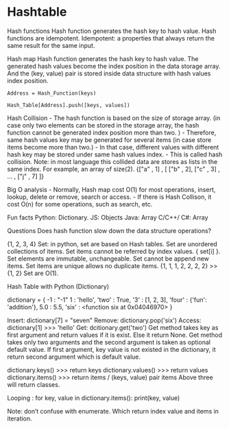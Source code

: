# Hashtable


Hash functions 
Hash function generates the hash key to hash value.
Hash functions are idempotent.
Idempotent: a properties that always return the same result for the same input.

Hash map
Hash function generates the hash key to hash value.
The generated hash values become the index position in the data storage array.
And the (key, value) pair is stored inside data structure with  hash values index position.

```
Address = Hash_Function(keys)

Hash_Table[Address].push([keys, values])
```

Hash Collision
	- The hash function is based on the size of storage array. (in case only two elements can be stored in the storage array, the hash function cannot be generated index position more than two. )
	- Therefore, same hash values key may be generated for several items (in case store items become more than two.)
	- In that case, different values with different hash key may be stored under same hash values index.
	- This is called hash collision.
Note: in most language this collided data are stores as lists in the same index. For example, an array of size(2).
{["a" , 1] , [ ["b" , 2], ["c" , 3] , … , ["j" , 7] ]} 

Big O analysis
	- Normally, Hash map cost O(1) for most operations, insert, lookup, delete or remove, search or access.
	- If there is Hash Collison, it cost O(n) for some operations, such as search, etc.

Fun facts
Python: Dictionary.
JS: Objects
Java: Array
C/C++/ C#: Array

Questions
Does hash function slow down the data structure operations?


{1, 2, 3, 4}
Set:  in python, set are based on Hash tables.
Set are unordered collections of items.
Set items cannot be referred by index values. { set[i] }.
Set elements are immutable, unchangeable.
Set cannot be append new items.
Set items are unique allows no duplicate items. {1, 1, 1, 2, 2, 2, 2} >> {1, 2}
Set are O(1).


Hash Table with Python (Dictionary)

dictionary = { 
 -1 : "-1"
  1 : 'hello', 
  'two' : True, 
  '3' : [1, 2, 3], 
  'four' : {'fun': 'addition'}, 
  5.0 : 5.5, 
  'six' : <function six at 0x04046970>
}

Insert: dictionary[7] = "seven"
Remove: dictionary.pop('six')
Access: dictionary[1]
                >>> 'hello'
Get: dcitionary.get('two')
Get method takes key as first argument and return values if it is exist. Else it return None.
Get method takes only two arguments and the second argument is taken as optional default value.
If first argument, key value is not existed in the dictionary, it return second argument which is default value.

dictionary.keys()   >>> return keys 
dictionary.values() >>> return values
dictionary.items() >>> return items / (keys, value) pair items
Above three will return classes.

Looping : 
for key, value in dictionary.items():
    print(key, value)

Note: don’t confuse with enumerate. Which return index value and items in iteration.


